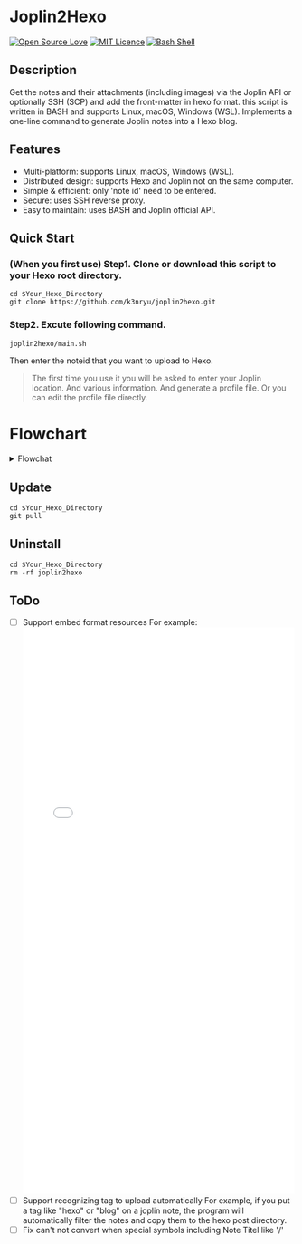 # Joplin2Hexo
[![Open Source Love](https://badges.frapsoft.com/os/v3/open-source.svg?v=103)](https://github.com/ellerbrock/open-source-badges/)
[![MIT Licence](https://badges.frapsoft.com/os/mit/mit.svg?v=103)](https://opensource.org/licenses/mit-license.php)
[![Bash Shell](https://badges.frapsoft.com/bash/v1/bash.png?v=103)](https://github.com/ellerbrock/open-source-badges/)

## Description
Get the notes and their attachments (including images) via the Joplin API or optionally SSH (SCP) and add the front-matter in hexo format. this script is written in BASH and supports Linux, macOS, Windows (WSL). Implements a one-line command to generate Joplin notes into a Hexo blog.

## Features
- Multi-platform: supports Linux, macOS, Windows (WSL).
- Distributed design: supports Hexo and Joplin not on the same computer.
- Simple & efficient: only 'note id' need to be entered.
- Secure: uses SSH reverse proxy.
- Easy to maintain: uses BASH and Joplin official API.

## Quick Start
### (When you first use) Step1. Clone or download this script to your Hexo root directory.
```
cd $Your_Hexo_Directory
git clone https://github.com/k3nryu/joplin2hexo.git
```
### Step2. Excute following command.
```
joplin2hexo/main.sh
```
Then enter the noteid that you want to upload to Hexo.
> The first time you use it you will be asked to enter your Joplin location. And various information. And generate a profile file. Or you can edit the profile file directly.

# Flowchart
<details>
<summary> Flowchat </summary>

```mermaid
flowchart TD
	start([start]) --> id1{The location of the JoplinClipperServer relative to this program.}
	id1 --> |remote| SSH_L[SSH Local port forwarding :41184] --> test1
	id1 --> |local| test1[Testing JoplinClipperServer connetciton and return the result.]
	test1 --> test2{Use API to check token available and return the result}
	test2 --> |No| req1[Request token]
	test2 --> |Yes| getNoteID[Ask user Joplin note id.] --> proc1
	proc1[Get note body] --> proc2
	proc2[Convert note body JSON to Markdown] --> proc3
	proc3[Modify]
```
</details>

## Update
```
cd $Your_Hexo_Directory
git pull
```

## Uninstall
```
cd $Your_Hexo_Directory
rm -rf joplin2hexo
```

## ToDo
- [ ] Support embed format resources
        For example: <embed src="abc.pdf" width="100%" height="1000" type="application/pdf">
- [ ] Support recognizing tag to upload automatically
        For example, if you put a tag like "hexo" or "blog" on a joplin note, the program will automatically filter the notes and copy them to the hexo post directory.
- [ ] Fix can't not convert when special symbols including Note Titel like '/'
